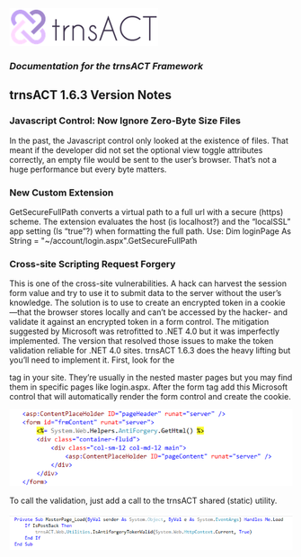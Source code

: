 ![Logo](../img/logo_default.png)  

### *Documentation for the trnsACT Framework*

## trnsACT 1.6.3 Version Notes

### Javascript Control: Now Ignore Zero-Byte Size Files

In the past, the Javascript control only looked at the existence of files. That meant if the developer did not set the optional view toggle attributes correctly, an empty file would be sent to the user’s browser. That’s not a huge performance but every byte matters.

### New Custom Extension

GetSecureFullPath converts a virtual path to a full url with a secure (https) scheme. The extension evaluates the host (is localhost?) and the “localSSL” app setting (Is “true”?) when formatting the full path.
Use: 
Dim loginPage As String = "~/account/login.aspx".GetSecureFullPath

### Cross-site Scripting Request Forgery

This is one of the cross-site vulnerabilities. A hack can harvest the session form value and try to use it to submit data to the server without the user’s knowledge. The solution is to use to create an encrypted token in a cookie—that the browser stores locally and can’t be accessed by the hacker- and validate it against an encrypted token in a form control.
The mitigation suggested by Microsoft was retrofitted to .NET 4.0 but it was imperfectly implemented. The version that resolved those issues to make the token validation reliable for .NET 4.0 sites. trnsACT 1.6.3 does the heavy lifting but you’ll need to implement it. 
First, look for the <form runat=”server”> tag in your site. They’re usually in the nested master pages but you may find them in specific pages like login.aspx. After the form tag add this Microsoft control that will automatically render the form control and create the cookie. 

 ![Antiforgery1](../img/antiforgery_1.png)

To call the validation, just add a call to the trnsACT shared (static) utility.
 
 ![Antiforgery2](../img/antiforgery_2.png)